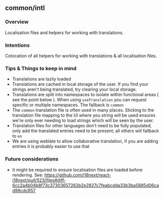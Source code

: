 ## common/intl

### Overview

Localisation files and helpers for working with translations.

### Intentions

Colocation of all helpers for working with translations & all localisation files.

### Tips & Things to keep in mind

- Translations are lazily loaded
- Translations are cached in local storage of the user. If you find your strings aren't being translated, try clearing your local storage.
- Translations are split into namespaces to isolate within functional areas ( see the point below ). When using `useTranslation` you can request specific or multiple namespaces. The fallback is `common`
- The `common` translation file is often used in many places. Sticking to the translation file mapping to the UI where you string will be used ensures we're only ever needing to load strings which will be seen by the user.
- Translation files for other languages don't need to be fully populated, only add the translated entries need to be present; all others will fallback to `en`
- We are using weblate to allow collaborative translation, if you are adding entries it is probably easier to use that

### Future considerations

- It might be required to ensure localisation files are loaded before rendering. See: https://github.com/i18next/react-i18next/pull/523/files#diff-6cc2a4b04b8f73c37303657262b2e2827c7feabcdda33b3ba5885d06cad99cdcR57
